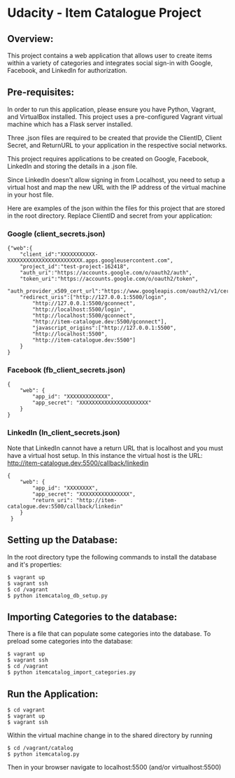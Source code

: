 # Udacity - Item Catalogue Project


## Overview:

This project contains a web application that allows user to create items within a variety of categories and integrates social sign-in with Google, Facebook, and LinkedIn for authorization.

## Pre-requisites:

In order to run this application, please ensure you have Python, Vagrant, and VirtualBox installed.  This project uses a pre-configured Vagrant virtual machine which has a Flask server installed.

Three .json files are required to be created that provide the ClientID, Client Secret, and ReturnURL to your application in the respective social networks.


This project requires applications to be created on Google, Facebook, LinkedIn and storing the details in a .json file.

Since LinkedIn doesn't allow signing in from Localhost, you need to setup a virtual host and map the new URL with the IP address of the virtual machine in your host file.

Here are examples of the json within the files for this project that are stored in the root directory.  Replace ClientID and secret from your application:

### Google (client_secrets.json)

```
{"web":{
	"client_id":"XXXXXXXXXXX-XXXXXXXXXXXXXXXXXXXXXXXX.apps.googleusercontent.com",
	"project_id":"test-project-162418",
	"auth_uri":"https://accounts.google.com/o/oauth2/auth",
	"token_uri":"https://accounts.google.com/o/oauth2/token",
	"auth_provider_x509_cert_url":"https://www.googleapis.com/oauth2/v1/certs","client_secret":"XXXXXXXXXXXXXXXXXX",
	"redirect_uris":["http://127.0.0.1:5500/login",
		"http://127.0.0.1:5500/gconnect",
		"http://localhost:5500/login",
		"http://localhost:5500/gconnect",
		"http://item-catalogue.dev:5500/gconnect"],
		"javascript_origins":["http://127.0.0.1:5500",
		"http://localhost:5500",
		"http://item-catalogue.dev:5500"]
	}
}
```

### Facebook (fb_client_secrets.json)

```
{
	"web": {
		"app_id": "XXXXXXXXXXXXX",
		"app_secret": "XXXXXXXXXXXXXXXXXXXXXX"
	}
}

```

### LinkedIn (ln_client_secrets.json)

Note that LinkedIn cannot have a return URL that is localhost and you must have a virtual host setup.  In this instance the virtual host is the URL: http://item-catalogue.dev:5500/callback/linkedin

```
{		
 	"web": {		
 		"app_id": "XXXXXXXX",		
 		"app_secret": "XXXXXXXXXXXXXXXX",
 		"return_uri": "http://item-catalogue.dev:5500/callback/linkedin"		
 	}		
 }
```


## Setting up the Database:
In the root directory type the following commands to install the database and it's properties:

```
$ vagrant up
$ vagrant ssh
$ cd /vagrant
$ python itemcatalog_db_setup.py
```

## Importing Categories to the database:
There is a file that can populate some categories into the database.  To preload some categories into the database:

```
$ vagrant up
$ vagrant ssh
$ cd /vagrant
$ python itemcatalog_import_categories.py
```



## Run the Application:

```
$ cd vagrant
$ vagrant up
$ vagrant ssh
```

Within the virtual machine change in to the shared directory by running

```
$ cd /vagrant/catalog
$ python itemcatalog.py
```

Then in your browser navigate to localhost:5500 (and/or virtualhost:5500)